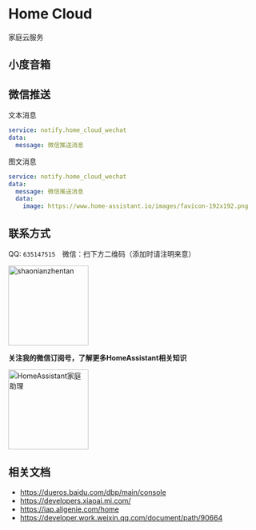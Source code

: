 # Home Cloud
家庭云服务


## 小度音箱


## 微信推送

文本消息
```yaml
service: notify.home_cloud_wechat
data:
  message: 微信推送消息
```
图文消息
```yaml
service: notify.home_cloud_wechat
data:
  message: 微信推送消息
  data:
    image: https://www.home-assistant.io/images/favicon-192x192.png
```

## 联系方式

QQ: `635147515`&emsp;微信：扫下方二维码（添加时请注明来意）

<img src="https://ha.jiluxinqing.com/img/wx.jpg" height="160" alt="shaonianzhentan" title="shaonianzhentan"> 


**关注我的微信订阅号，了解更多HomeAssistant相关知识**

<img src="https://ha.jiluxinqing.com/img/wechat-channel.png" height="160" alt="HomeAssistant家庭助理" title="HomeAssistant家庭助理"> 



## 相关文档

- https://dueros.baidu.com/dbp/main/console
- https://developers.xiaoai.mi.com/
- https://iap.aligenie.com/home
- https://developer.work.weixin.qq.com/document/path/90664